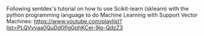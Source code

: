 
Following sentdex's tutorial on how to use Scikit-learn (sklearn) with the python programming language to do Machine Learning with Support Vector Machines:
https://www.youtube.com/playlist?list=PLQVvvaa0QuDd0flgGphKCej-9jp-QdzZ3
